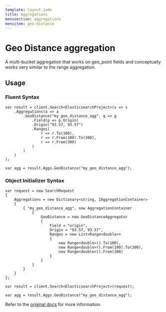 ```yaml
---
template: layout.jade
title: Aggregations
menusection: aggregations
menuitem: geo-distance
---
```



# Geo Distance aggregation

A multi-bucket aggregation that works on geo_point fields and conceptually works very similar to the range aggregation. 

## Usage

### Fluent Syntax

	var result = client.Search<ElasticsearchProject>(s => s
		.Aggregations(a => a
			.GeoDistance("my_geo_distance_agg", g => g
				.Field(p => p.Origin)
				.Origin("93.57, 93.57")
				.Ranges(
					r => r.To(100),
					r => r.From(100).To(300),
					r => r.From(300)
				)
			)
		)
	);

	var agg = result.Aggs.GeoDistance("my_geo_distance_agg");

### Object Initializer Syntax

	var request = new SearchRequest
	{
		Aggregations = new Dictionary<string, IAggregationContainer>
		{
			{ "my_geo_distance_agg", new AggregationContainer
				{
					GeoDistance = new GeoDistanceAggregator
					{
						Field = "origin",
						Origin = "93.57, 93.57",
						Ranges = new List<Range<double>>
						{
							new Range<double>().To(100),
							new Range<double>().From(100).To(300),
							new Range<double>().From(300)
						}
					}
				}
			}
		}
	};

	var result = client.Search<ElasticsearchProject>(request);

	var agg = result.Aggs.GeoDistance("my_geo_distance_agg");

Refer to the [original docs](http://www.elasticsearch.org/guide/en/elasticsearch/reference/current/search-aggregations-bucket-geodistance-aggregation.html) for more information.
